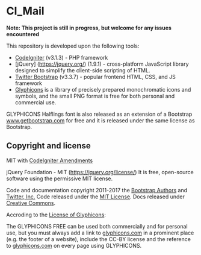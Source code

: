 # CI_Mail

**Note: This project is still in progress, but welcome for any issues encountered**

This repository is developed upon the following tools: 
* [CodeIgniter](http://www.codeigniter.com/) (v3.1.3) - PHP framework
* [jQuery] (https://jquery.org/) (1.9.1) - cross-platform JavaScript library designed to simplify the client-side scripting of HTML.
* [Twitter Bootstrap](https://github.com/twbs/bootstrap) (v3.3.7) - popular frontend HTML, CSS, and JS framework
* [Glyphicons](http://glyphicons.com/) is a library of precisely 
prepared monochromatic icons and symbols, and the small PNG 
format is free for both personal and commercial use.

GLYPHICONS Halflings font is also released as an extension of a Bootstrap www.getbootstrap.com for free and it is released under the same license as Bootstrap.



## Copyright and license

MIT with [CodeIgniter Amendments](http://codeigniter.com/user_guide/license.html)

jQuery Foundation - MIT (https://jquery.org/license/)  It is free, open-source software using the permissive MIT license.

Code and documentation copyright 2011-2017 the [Bootstrap Authors](https://github.com/twbs/bootstrap/graphs/contributors) and [Twitter, Inc.](https://twitter.com) Code released under the [MIT License](https://github.com/twbs/bootstrap/blob/master/LICENSE). Docs released under [Creative Commons](https://github.com/twbs/bootstrap/blob/master/docs/LICENSE).

Accroding to the [License of Glyphicons](http://glyphicons.com/glyphicons-licenses/):

The GLYPHICONS FREE can be used both commercially and for personal use, but you must 
always add a link to [glyphicons.com](http://glyphicons.com/) in a prominent place 
(e.g. the footer of a website), include the CC-BY license and the reference to
[glyphicons.com](http://glyphicons.com/) on every page using GLYPHICONS.
